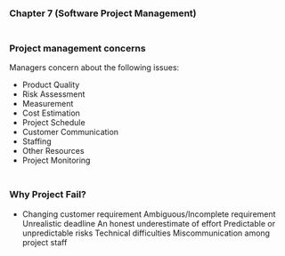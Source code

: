 ### **Chapter 7 (Software Project Management)**

### **<br/>Project management concerns**
Managers concern about the following issues:<br/>
  - Product Quality
  - Risk Assessment
  - Measurement
  - Cost Estimation
  - Project Schedule
  - Customer Communication
  - Staffing
  - Other Resources
  - Project Monitoring

### **<br/>Why Project Fail?**
  - Changing customer requirement
Ambiguous/Incomplete requirement
Unrealistic deadline
An honest underestimate of effort
Predictable or unpredictable risks
Technical difficulties
Miscommunication among project staff
